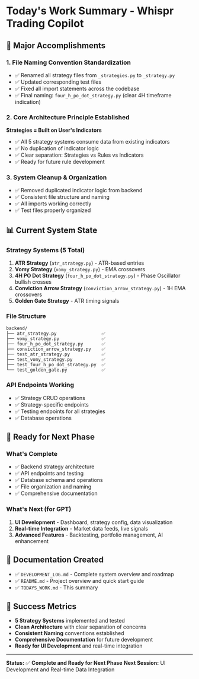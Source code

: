 # Today's Work Summary - Whispr Trading Copilot

## 🎯 Major Accomplishments

### 1. **File Naming Convention Standardization**
- ✅ Renamed all strategy files from `_strategies.py` to `_strategy.py`
- ✅ Updated corresponding test files
- ✅ Fixed all import statements across the codebase
- ✅ Final naming: `four_h_po_dot_strategy.py` (clear 4H timeframe indication)

### 2. **Core Architecture Principle Established**
**Strategies = Built on User's Indicators**
- ✅ All 5 strategy systems consume data from existing indicators
- ✅ No duplication of indicator logic
- ✅ Clear separation: Strategies vs Rules vs Indicators
- ✅ Ready for future rule development

### 3. **System Cleanup & Organization**
- ✅ Removed duplicated indicator logic from backend
- ✅ Consistent file structure and naming
- ✅ All imports working correctly
- ✅ Test files properly organized

## 📊 Current System State

### Strategy Systems (5 Total)
1. **ATR Strategy** (`atr_strategy.py`) - ATR-based entries
2. **Vomy Strategy** (`vomy_strategy.py`) - EMA crossovers
3. **4H PO Dot Strategy** (`four_h_po_dot_strategy.py`) - Phase Oscillator bullish crosses
4. **Conviction Arrow Strategy** (`conviction_arrow_strategy.py`) - 1H EMA crossovers
5. **Golden Gate Strategy** - ATR timing signals

### File Structure
```
backend/
├── atr_strategy.py                 ✅
├── vomy_strategy.py                ✅
├── four_h_po_dot_strategy.py       ✅
├── conviction_arrow_strategy.py    ✅
├── test_atr_strategy.py            ✅
├── test_vomy_strategy.py           ✅
├── test_four_h_po_dot_strategy.py  ✅
└── test_golden_gate.py             ✅
```

### API Endpoints Working
- ✅ Strategy CRUD operations
- ✅ Strategy-specific endpoints
- ✅ Testing endpoints for all strategies
- ✅ Database operations

## 🚀 Ready for Next Phase

### What's Complete
- ✅ Backend strategy architecture
- ✅ API endpoints and testing
- ✅ Database schema and operations
- ✅ File organization and naming
- ✅ Comprehensive documentation

### What's Next (for GPT)
1. **UI Development** - Dashboard, strategy config, data visualization
2. **Real-time Integration** - Market data feeds, live signals
3. **Advanced Features** - Backtesting, portfolio management, AI enhancement

## 📝 Documentation Created
- ✅ `DEVELOPMENT_LOG.md` - Complete system overview and roadmap
- ✅ `README.md` - Project overview and quick start guide
- ✅ `TODAYS_WORK.md` - This summary

## 🎉 Success Metrics
- **5 Strategy Systems** implemented and tested
- **Clean Architecture** with clear separation of concerns
- **Consistent Naming** conventions established
- **Comprehensive Documentation** for future development
- **Ready for UI Development** and real-time integration

---

**Status:** ✅ **Complete and Ready for Next Phase**
**Next Session:** UI Development and Real-time Data Integration 